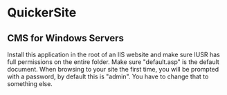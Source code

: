 # QuickerSite
## CMS for Windows Servers
Install this application in the root of an IIS website and make sure IUSR has full permissions on the entire folder.
Make sure "default.asp" is the default document. 
When browsing to your site the first time, you will be prompted with a password, by default this is "admin". You have to change that to something else. 
